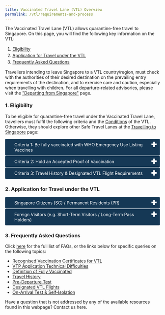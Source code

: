 ```yaml
---
title: Vaccinated Travel Lane (VTL) Overview
permalink: /vtl/requirements-and-process
---
```


The Vaccinated Travel Lane (VTL) allows quarantine-free travel to Singapore. On this page, you will find the following key information on the VTL:
<ol>
	<li style="line-height:1.5;"><a href="#Eligibility">Eligibility</a></li>
	<li style="line-height:1.5;"><a href="#Application">Application for Travel under the VTL</a></li>
	<li style="line-height:1.5;"><a href="#FAQ">Frequently Asked Questions</a></li>
</ol>

Travellers intending to leave Singapore to a VTL country/region, must check with the authorities of their desired destination on the prevailing entry requirements of the destination, and to exercise care and caution, especially when travelling with children. For all departure-related advisories, please visit the <a href="/departing/overview" target="_blank">"Departing from Singapore"</a> page.

<div id="Eligibility"></div>

### 1. Eligibility

To be eligible for quarantine-free travel under the Vaccinated Travel Lane, travellers must fulfil the following criteria and the <a href="/vtl/conditions" target="_blank">Conditions</a> of the VTL. Otherwise, they should explore other Safe Travel Lanes at the <a href="/arriving/overview" target="_blank">Travelling to Singapore</a> page:

<html>

<head>
<meta charset="utf-8">
<title>Test Accordion</title>

<style>

input {
    display: none;
}

label {
    display: block;    
    padding: 10px 30px;
    margin: 0 0 1px 0;
    cursor: pointer;
    background: #153855;
    border-radius: 3px;
    color: #FFF;
    transition: ease .5s;
	position: relative;
}

label:hover {
    background: #346f9e;
}

label::after {
	font-family: "Font Awesome 5 Free";
	content: '\271A';
	font-weight: bold;
	font-size: 22px;
	position: absolute;
	right: 10px;
	top: 6px;
}

input:checked + label::after {
	content: '\2716';
}

.content {
    background: #FFFFFF;
    padding: 10px 25px;
    margin: 0 0 1px 0;
    border-radius: 3px;
}

input + label + .content {
    display: none;
}

input:checked + label + .content {
    display: block;
}
	
</style>
</head>
<body>

<input type="checkbox" id="title1" />
<label for="title1">Criteria 1: Be fully vaccinated with WHO Emergency Use Listing Vaccines</label>

<div class="content">
	<p style="line-height:1.5;">Travellers must be fully vaccinated with WHO EUL vaccines (<a href="/health/vtsg" target="_blank">click here for definition</a> of fully vaccinated) at least two weeks before arrival in Singapore. </p>
		<p style="line-height:1.5;">Unvaccinated travellers who are 12 and below in this calendar year can travel to Singapore via the VTL if accompanied by a fully vaccinated VTL traveller.</p>
</div>

<input type="checkbox" id="title2" />
<label for="title2">Criteria 2: Hold an Accepted Proof of Vaccination</label>

<div class="content">
<p style="line-height:1.5; margin-bottom:15px;">Travellers must obtain vaccination certificates in any of the following formats, depending on what is available in the traveller’s locality. If you are unable to obtain one of the digitally verifiable vaccination certificates listed below, you will not be eligible for travel on the VTL.  </p>
 <p style="line-height:1.5; margin-top:0px; margin-bottom:0px; font-size:18px;"><b>Mobile Applications</b></p>
	    <ol style="margin-top:0px; list-style-type: decimal;">
		    <li style="font-size:18px; margin-top:10px; margin-bottom:0px; line-height:1.5;"><a href="https://www.tracetogether.gov.sg/" target="_blank">TraceTogether</a></li>
		     <li style="font-size:18px; margin-top:10px; margin-bottom:0px; line-height:1.5;"><a href="https://www.healthhub.sg/" target="_blank">HealthHub</a></li>
		     <li style="font-size:18px; margin-top:10px; margin-bottom:0px; line-height:1.5;"><a href="http://www.moh.gov.bn/SitePages/bruhealth.aspx" target="_blank">BruHealth</a> (developed by the Government of Brunei</li>
	    </ol>
	    <p style="line-height:1.5; margin-top:10px; margin-bottom:0px; font-size:18px;"><b>Vaccination Certificates</b></p>
	    <ol style="margin-top:0px; list-style-type: decimal;">
		    <li style="font-size:18px; margin-top:10px; margin-bottom:0px; line-height:1.5;">Singapore Vaccination HealthCerts issued via the <a href="https://www.notarise.gov.sg/" target="_blank">Notarise portal</a></li>
			<li style="font-size:18px; margin-top:10px; margin-bottom:0px; line-height:1.5;"><a href="https://ec.europa.eu/info/live-work-travel-eu/coronavirus-response/safe-covid-19-vaccines-europeans/eu-digital-covid-certificate_en" target="_blank">EU Digital COVID Certificates</a> (EU DCC) issued by any VTL country/region</li>
						<li style="font-size:18px; margin-top:10px; margin-bottom:0px; line-height:1.5;"><a href="https://smarthealth.cards/faq.html" target="_blank">SMART Health Cards</a> (SHC) issued by:
			<ol style="margin-top:0px; list-style-type: lower-latin;">
				<li style="font-size:18px; margin-top:10px; margin-bottom:0px; line-height:1.5;">CommonTrust Network issuers in any <a href="/vtl/requirements-and-process#countries" target="_blank">VTL country/region</a> (listed <a href="https://www.commontrustnetwork.org/verifier-list" target="_blank">here</a> and <a href="https://www.commonhealth.org/smart-health-cards" target="_blank">here</a>);</li>
								<li style="font-size:18px; margin-top:10px; margin-bottom:0px; line-height:1.5;"><a href="https://vci.org/issuers" target="_blank">Vaccination Credential Initiative issuers</a></li>
				<li style="font-size:18px; margin-top:10px; margin-bottom:0px; line-height:1.5;">Any Canadian province</li>
							</ol>
			</li>
						<li style="font-size:18px; margin-top:10px; margin-bottom:0px; line-height:1.5;"><a href="https://www.gov.uk/guidance/nhs-covid-pass" target="_blank">National Health Service (NHS) COVID Passes</a> found on the NHS mobile app</li>
		     <li style="font-size:18px; margin-top:10px; margin-bottom:0px; line-height:1.5;"><b>[For entry into Singapore from 7 November 2021, 2359hrs, SGT]</b><a href="https://www.servicesaustralia.gov.au/individuals/subjects/getting-help-during-coronavirus-covid-19/covid-19-vaccinations/what-types-proof-there-are/international-covid-19-vaccination-certificate-proof" target="_blank">International COVID-19 Vaccination Certificate</a> (QR code in <a href="https://www.icao.int/Newsroom/Pages/New-ICAO-VDS-delivers-important-benefits-for-secure-and-efficient-COVID19-testing-and-vaccination-validation.aspx" target="_blank">ICAO Visible Digital Seal for Non-Constrained Environments</a> (VDS-NC) format) issued by any VTL country/region 	  </li>
	<li style="font-size:18px; margin-top:10px; margin-bottom:0px; line-height:1.5;"><b> [For entry into Singapore from 14 November 2021, 2359hrs, SGT]</b> Static QR Code on the <a href="https://ncv.kdca.go.kr/coov" target="_blank">COOV app</a> or COVID-19 Vaccination Certificate issued by the Korea Disease Control and Prevention Agency (KDCA), downloaded from the <a href="https://nip.kdca.go.kr/irgd/civil.do?mnlv1=2&mnlv2=3" target="_blank">KDCA website</a>*</li>	
		    <li style="font-size:18px; margin-top:10px; margin-bottom:0px; line-height:1.5;"><b>[For entry into Singapore from 21 Nov 2021, 2359hrs, SGT] </b> Digital Certificate for COVID-19 Vaccination downloadable from the <a href="https://mysejahtera.malaysia.gov.my/intro_en/" target="_blank">MySejahtera app</a> (developed by the Government of Malaysia)</li>
			</ol>
	    <p style="font-size:18px; margin-top:10px; margin-bottom:15px; line-height:1.5;"><sup>*</sup>Foreign nationals vaccinated in the Republic of Korea should write to the Safe Travel Office using the <a href="https://go.gov.sg/sto-enquiry" target="_blank">enquiry form here</a> and provide their physical vaccination certificate downloaded from the <a href="https://nip.kdca.go.kr/irgd/civil.do?mnlv1=2&mnlv2=3" target="_blank">KDCA website</a>, which will be verified through the unique document number. Foreign nationals who are Singapore Citizens/Permanent Residents will need to present their physical vaccination certificate for verification at check-in and arrival immigration. They are strongly encouraged to self-verify their vaccination certificate <a href="https://nip.kdca.go.kr/irgd/civil.do?MnLv1=2&MnLv2=3" target="_blank">here</a> prior to their trip.</p>
	<p style="font-size:18px; margin-top:0px; margin-bottom:0px; line-height:1.5;"><span style="color:red;"><b><u>For short-term visitors and long-term pass holders</u></b></span><br/><br/><i>If you encounter an error upon uploading the QR code on your vaccination certificate onto the VTP application portal, despite meeting the requirements above, please write to the Safe Travel Office using the <a href="https://go.gov.sg/sto-enquiry" target="_blank">enquiry form here</a> and provide your vaccination certificate.</i> </p>
</div>

<input type="checkbox" id="title3" />
<label for="title3">Criteria 3: Travel History & Designated VTL Flight Requirements</label>

<div class="content">
<p style="line-height:1.5;">Travellers must:
	<ol style="margin-top:0px; list-style-type: lower-roman;">
		<li style="font-size:18px; margin-top:10px; margin-bottom:0px; line-height:1.5;">Arrive in Singapore on a designated VTL flight; and</li>
		<li style="font-size:18px; margin-top:10px; margin-bottom:0px; line-height:1.5;">Have only travelled to / transited via any VTL countries/regions and/or Singapore, in the last 14 consecutive days before departure for Singapore.</li>
	</ol>
	</p>
	<p style="line-height:1.5;"><span style="color:red;"><u>Note:</u></span> Travellers entering Singapore from 11 Nov 2021, 2359hrs, may also have travel history to (i.e. travelled to or transited via) <a href="/shn-and-swab-summary" target="_blank">Category I countries/regions</a> in the last 14 consecutive days before departing for Singapore.</p>
<p style="line-height:1.5;">A list of designated flights from the VTL countries/regions below is available in the <a href="/vtl/travel-checklist" target="_blank">VTL Traveller’s Checklist</a>.
<ol style="margin-top:0px; list-style-type: disc;">
	<li style="font-size:16px; margin-top:10px; margin-bottom:0px; line-height:1.5;"><b>[Active VTL Countries/Regions]</b> Brunei Darussalam, Canada, Denmark<sup>1</sup>, Germany, France<sup>2</sup>, Italy, the Netherlands<sup>3</sup>, Spain<sup>4</sup>, the United Kingdom<sup>5</sup> and the United States<sup>6</sup></li>
	<li style="font-size:16px; margin-top:10px; margin-bottom:0px; line-height:1.5;"><b>[For entry into Singapore from 7 Nov 2021, 2359hrs, SGT]</b> Australia and Switzerland</li>
	<li style="font-size:16px; margin-top:10px; margin-bottom:0px; line-height:1.5;"><b>[For entry into Singapore from 14 Nov 2021, 2359hrs, SGT]</b> Republic of Korea</li>
	<li style="font-size:16px; margin-top:10px; margin-bottom:0px; line-height:1.5;"><b>[For entry into Singapore from 18 Nov 2021, 2359hrs, SGT]</b> Finland and Sweden</li>
	<li style="font-size:16px; margin-top:10px; margin-bottom:0px; line-height:1.5;"><b>[For entry into Singapore from 21 Nov 2021, 2359hrs, SGT]</b> Malaysia</li>
	</ol>
	</p>
<p style="margin-top:20px; margin-bottom:0px; font-size:14px; line-height:1.5;"><sup>1</sup>Including the Faroe Islands and Greenland.</p>
	<p style="margin-top:5px; margin-bottom:0px; font-size:14px; line-height:1.5;"><sup>2</sup>Including all overseas departments and regions (DROM), overseas collectivities (COM), overseas territories (TOM), and New Caledonia.</p>
	<p style="margin-top:5px; margin-bottom:0px; font-size:14px; line-height:1.5;"><sup>3</sup>Including Aruba, Curaçao, Sint Maarten, and all special municipalities.</p>
		<p style="margin-top:5px; margin-bottom:0px; font-size:14px; line-height:1.5;"><sup>4</sup>Including the Canary Islands</p>
	<p style="margin-top:5px; margin-bottom:0px; font-size:14px; line-height:1.5;"><sup>5</sup>Including the Crown Dependencies (Guernsey, Isle of Man, and Jersey), and all British Overseas Territories.</p>
	<p style="margin-top:5px; margin-bottom:0px; font-size:14px; line-height:1.5;"><sup>6</sup>Including the US territories of American Samoa, Northern Mariana Islands, Guam, Puerto Rico and US Virgin Islands.</p>
</div>
</body>
</html>

### 2. Application for Travel under the VTL

<html>

<head>
<meta charset="utf-8">
<title>Test Accordion</title>

<style>

input {
    display: none;
}

label {
    display: block;    
    padding: 10px 30px;
    margin: 0 0 1px 0;
    cursor: pointer;
    background: #153855;
    border-radius: 3px;
    color: #FFF;
    transition: ease .5s;
	position: relative;
}

label:hover {
    background: #346f9e;
}

label::after {
	font-family: "Font Awesome 5 Free";
	content: '\271A';
	font-weight: bold;
	font-size: 22px;
	position: absolute;
	right: 10px;
	top: 6px;
}

input:checked + label::after {
	content: '\2716';
}

.content {
    background: #FFFFFF;
    padding: 10px 25px;
    margin: 0 0 1px 0;
    border-radius: 3px;
}

input + label + .content {
    display: none;
}

input:checked + label + .content {
    display: block;
}
	
</style>
</head>
<body>

<input type="checkbox" id="title4" />
<label for="title4">Singapore Citizens (SC) / Permanent Residents (PR)</label>

<div class="content">
	<p style="line-height:1.5;">All SC/PRs and unvaccinated children aged 12 and below in the current calendar year <b>do not need to make any applications under the Vaccinated Travel Lane</b>.</p>
		<p style="line-height:1.5;"><b>However, SC/PRs must comply with the requirements stated in the <a href="/vtl/travel-checklist" target="_blank"> VTL Traveller’s Checklist</a></b>, failing which, the prevailing health control measures will apply, which may include serving a Stay-Home Notice.</p>
</div>
	
<input type="checkbox" id="title5" />
<label for="title5">Foreign Visitors (e.g. Short-Term Visitors / Long-Term Pass Holders)</label>

<div class="content">
	<p style="line-height:1.5;"><b><a href="https://go.gov.sg/vtl-portal" target="_blank">CLICK HERE TO APPLY</a> FOR A VACCINATED TRAVEL PASS (VTP)</b></p>
	<p style="line-height:1.5;">Travellers departing from the Republic of Korea may only submit their applications from <b>8 November 2021, 1000hrs, SGT</b>.</p>
	<p style="line-height:1.5;">Travellers departing from <b>Finland and Sweden</b> may only submit their applications from <b>12 Nov 2021, 1000hrs, SGT.</b></p>
	<p style="line-height:1.5;">Travellers departing from <b>Malaysia</b> may only submit their applications from <b>15 Nov 2021, 1000hrs, SGT</b>.</p>
	<p style="line-height:1.5;">Please note the following when making the application:
	<ol style="margin-top:0px; list-style-type:disc;">
		<li style="font-size:18px; margin-top:10px; margin-bottom:0px; line-height:1.5;">VTL travellers must also refer to this <a href="/vtl/travel-checklist" target="_blank">travel checklist</a> and the <a href="/vtl/conditions" target="_blank">VTL conditions</a> to ensure they satisfy all VTL requirements, otherwise they may be denied entry to Singapore.</li>
		<li style="font-size:18px; margin-top:10px; margin-bottom:0px; line-height:1.5;">Accompanying children aged 12 and below and are unvaccinated do not need to apply. </li>
		<li style="font-size:18px; margin-top:10px; margin-bottom:0px; line-height:1.5;">Applications must be submitted between 7 and 60 days before the intended date of entry into Singapore. </li>
		<li style="font-size:18px; margin-top:10px; margin-bottom:0px; line-height:1.5;">Applications must be supported with digitally verifiable vaccination certificate QR code(s).</li>
		<li style="font-size:18px; margin-top:10px; margin-bottom:0px; line-height:1.5;">A VTP is valid for 6 calendar days from the traveller’s chosen date of entry.</li>		
	</ol>
	</p>
	</div>
</body>
</html>


### 3. Frequently Asked Questions

Click <a href="/vtl/faq" target="_blank">here</a> for the full list of FAQs, or the links below for specific queries on the following topics:
- <a href="/vtl/faq#QRcode" target="_blank">Recognised Vaccination Certificates for VTL</a>
- <a href="/vtl/faq#invalidcode" target="_blank">VTP Application Technical Difficulties</a>
- <a href="/health/vtsg" target="_blank">Definition of Fully Vaccinated</a>
- <a href="/vtl/faq#THReq" target="_blank">Travel History</a>
- <a href="/vtl/faq#PDT" target="_blank">Pre-Departure Test</a>
- <a href="/vtl/faq#Flight" target="_blank">Designated VTL Flights</a>
- <a href="/vtl/faq#OAT" target="_blank">On-Arrival Test & Self-Isolation</a>

Have a question that is not addressed by any of the available resources found in this webpage? Contact us here.




